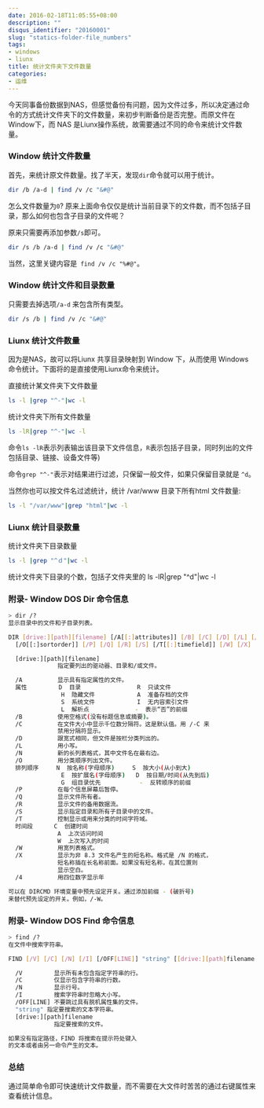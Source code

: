 ```yaml
---
date: 2016-02-18T11:05:55+08:00
description: ""
disqus_identifier: "20160001"
slug: "statics-folder-file_numbers"
tags:
- windows
- liunx
title: 统计文件夹下文件数量
categories:
- 运维
---
```


今天同事备份数据到NAS，但感觉备份有问题，因为文件过多，所以决定通过命令的方式统计文件夹下的文件数量，来初步判断备份是否完整。而原文件在Window下，而 NAS 是Liunx操作系统，故需要通过不同的命令来统计文件数量。


### Window 统计文件数量
首先，来统计原文件数量。找了半天，发现`dir`命令就可以用于统计。 
```bash
dir /b /a-d | find /v /c "&#@" 
``` 
怎么文件数量为`0`? 原来上面命令仅仅是统计当前目录下的文件数，而不包括子目录，那么如何也包含子目录的文件呢？

原来只需要再添加参数`/s`即可。
```bash
dir /s /b /a-d | find /v /c "&#@" 
``` 

当然，这里关键内容是` find /v /c "%#@"`。

### Window 统计文件和目录数量
只需要去掉选项`/a-d` 来包含所有类型。
```bash
dir /s /b | find /v /c "&#@" 
```

### Liunx 统计文件数量

因为是NAS，故可以将Liunx 共享目录映射到 Window 下，从而使用 Windows 命令统计。下面将的是直接使用Liunx命令来统计。

直接统计某文件夹下文件数量
```bash
ls -l |grep "^-"|wc -l
```

统计文件夹下所有文件数量
```bash
ls -lR|grep "^-"|wc -l
```

命令`ls -lR`表示列表输出该目录下文件信息，`R`表示包括子目录，同时列出的文件包括目录、链接、设备文件等)

命令`grep "^-"`表示对结果进行过滤，只保留一般文件，如果只保留目录就是 `^d`。

当然你也可以按文件名过滤统计，统计 /var/www 目录下所有html 文件数量:
```bash
ls -l "/var/www"|grep "html"|wc -l
```

### Liunx 统计目录数量

统计文件夹下目录数量
```bash
ls -l |grep "^ｄ"|wc -l
```

统计文件夹下目录的个数，包括子文件夹里的
ls -lR|grep "^d"|wc -l


### 附录- Window DOS Dir 命令信息
```bash
> dir /?
显示目录中的文件和子目录列表。

DIR [drive:][path][filename] [/A[[:]attributes]] [/B] [/C] [/D] [/L] [/N]
  [/O[[:]sortorder]] [/P] [/Q] [/R] [/S] [/T[[:]timefield]] [/W] [/X] [/4]

  [drive:][path][filename]
              指定要列出的驱动器、目录和/或文件。

  /A          显示具有指定属性的文件。
  属性         D  目录                R  只读文件
               H  隐藏文件            A  准备存档的文件
               S  系统文件            I  无内容索引文件
               L  解析点             -  表示“否”的前缀
  /B          使用空格式(没有标题信息或摘要)。
  /C          在文件大小中显示千位数分隔符。这是默认值。用 /-C 来
              禁用分隔符显示。
  /D          跟宽式相同，但文件是按栏分类列出的。
  /L          用小写。
  /N          新的长列表格式，其中文件名在最右边。
  /O          用分类顺序列出文件。
  排列顺序     N  按名称(字母顺序)     S  按大小(从小到大)
               E  按扩展名(字母顺序)   D  按日期/时间(从先到后)
               G  组目录优先           -  反转顺序的前缀
  /P          在每个信息屏幕后暂停。
  /Q          显示文件所有者。
  /R          显示文件的备用数据流。
  /S          显示指定目录和所有子目录中的文件。
  /T          控制显示或用来分类的时间字符域。
  时间段      C  创建时间
              A  上次访问时间
              W  上次写入的时间
  /W          用宽列表格式。
  /X          显示为非 8.3 文件名产生的短名称。格式是 /N 的格式，
              短名称插在长名称前面。如果没有短名称，在其位置则
              显示空白。
  /4          用四位数字显示年

可以在 DIRCMD 环境变量中预先设定开关。通过添加前缀 - (破折号)
来替代预先设定的开关。例如，/-W。

```

### 附录- Window DOS Find 命令信息
```bash
> find /?
在文件中搜索字符串。

FIND [/V] [/C] [/N] [/I] [/OFF[LINE]] "string" [[drive:][path]filename[ ...]]

  /V         显示所有未包含指定字符串的行。
  /C         仅显示包含字符串的行数。
  /N         显示行号。
  /I         搜索字符串时忽略大小写。
  /OFF[LINE] 不要跳过具有脱机属性集的文件。
  "string" 指定要搜索的文本字符串。
  [drive:][path]filename
             指定要搜索的文件。

如果没有指定路径，FIND 将搜索在提示符处键入
的文本或者由另一命令产生的文本。
```

### 总结
通过简单命令即可快速统计文件数量，而不需要在大文件时苦苦的通过右键属性来查看统计信息。